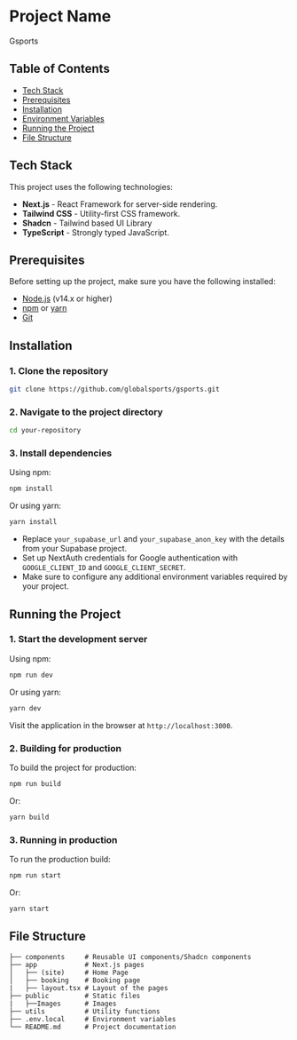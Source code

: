 
# Project Name

Gsports

## Table of Contents

- [Tech Stack](#tech-stack)
- [Prerequisites](#prerequisites)
- [Installation](#installation)
- [Environment Variables](#environment-variables)
- [Running the Project](#running-the-project)
- [File Structure](#file-structure)


## Tech Stack

This project uses the following technologies:

- **Next.js** - React Framework for server-side rendering.
- **Tailwind CSS** - Utility-first CSS framework.
- **Shadcn** - Tailwind based UI Library
- **TypeScript** - Strongly typed JavaScript.

## Prerequisites

Before setting up the project, make sure you have the following installed:

- [Node.js](https://nodejs.org/en/) (v14.x or higher)
- [npm](https://www.npmjs.com/) or [yarn](https://yarnpkg.com/)
- [Git](https://git-scm.com/)

## Installation

### 1. Clone the repository

```bash
git clone https://github.com/globalsports/gsports.git
```

### 2. Navigate to the project directory

```bash
cd your-repository
```

### 3. Install dependencies

Using npm:

```bash
npm install
```

Or using yarn:

```bash
yarn install
```


- Replace `your_supabase_url` and `your_supabase_anon_key` with the details from your Supabase project.
- Set up NextAuth credentials for Google authentication with `GOOGLE_CLIENT_ID` and `GOOGLE_CLIENT_SECRET`.
- Make sure to configure any additional environment variables required by your project.

## Running the Project

### 1. Start the development server

Using npm:

```bash
npm run dev
```

Or using yarn:

```bash
yarn dev
```

Visit the application in the browser at `http://localhost:3000`.

### 2. Building for production

To build the project for production:

```bash
npm run build
```

Or:

```bash
yarn build
```

### 3. Running in production

To run the production build:

```bash
npm run start
```

Or:

```bash
yarn start
```

## File Structure

```
├── components     # Reusable UI components/Shadcn components
├── app            # Next.js pages
│   ├── (site)     # Home Page
│   ├── booking    # Booking page
|   ├── layout.tsx # Layout of the pages
├── public         # Static files
|   ├──Images      # Images
├── utils          # Utility functions
├── .env.local     # Environment variables
└── README.md      # Project documentation
```

